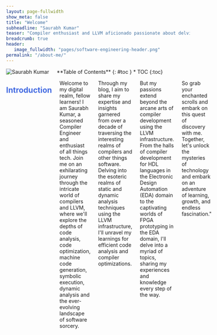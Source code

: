 ```yaml
---
layout: page-fullwidth
show_meta: false
title: "Welcome"
subheadline: "Saurabh Kumar"
teaser: "Compiler enthusiast and LLVM aficionado passionate about delving into cutting-edge research and advancements in compiler technology. With a focus on frontend development and static and dynamic analysis, my blog explores the latest innovations and insights within the LLVM infrastructure. Love to discuss ideas, meet new people, innovate and drink coffee."
breadcrumb: true
header:
   image_fullwidth: "pages/software-engineering-header.png"
permalink: "/about-me/"
---
```

<link rel="stylesheet" href="https://cdnjs.cloudflare.com/ajax/libs/font-awesome/4.7.0/css/font-awesome.min.css">
<style>
        h2{
            color:royalblue;
        }
        h3{
            color:teal;
        }
</style>

<div class="row">
<div class="medium-4 medium-push-8 columns" markdown="1">
<div class="border-dotted radius b30">
		<img src="{{ site.urlimg }}profile_pic.jpg" alt="Saurabh Kumar">
</div>
<div class="panel radius" markdown="1">
  **Table of Contents**
  {: #toc }
  *  TOC
  {:toc}
</div>
</div><!-- /.medium-4.columns -->

<div class="medium-8 medium-pull-4 columns" markdown="1">

## Introduction <i class="fa fa-user fa-1x"></i>
Welcome to my digital realm, fellow learners! I am Saurabh Kumar, a seasoned Compiler Engineer and enthusiast of all things tech. Join me on an exhilarating journey through the intricate world of compilers and LLVM, where we'll explore the depths of code analysis, code optimization, machine code generation, symbolic execution, dynamic analysis and the ever-evolving landscape of software sorcery.

Through my blog, I aim to share my expertise and insights garnered from over a decade of traversing the interesting realms of compilers and other things software. Delving into the esoteric realms of static and dynamic analysis techniques using the LLVM infrastructure, I'll unravel my learnings for efficient code analysis and compiler optimizations.

But my passions extend beyond the arcane arts of compiler development using the LLVM infrastructure. From the halls of compiler development for HDL languages in the Electronic Design Automation (EDA) domain to the captivating worlds of FPGA prototyping in the EDA domain, I'll delve into a myriad of topics, sharing my experiences and knowledge every step of the way.

So grab your enchanted scrolls and embark on this quest of discovery with me. Together, let's unlock the mysteries of technology and embark on an adventure of learning, growth, and endless fascination."



